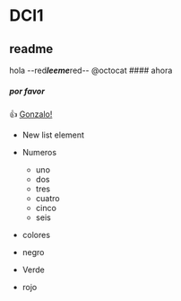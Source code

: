# DCI1
## readme
hola --red***leeme***red--
@octocat #### ahora
##### por favor
:+1: [Gonzalo!](http://www.youtube.com)

* New list element

* Numeros
  * uno
  * dos 
  * tres
  * cuatro
  * cinco
  - seis
 
* colores
 * negro
 * Verde
 * rojo
```
